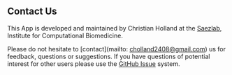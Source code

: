 ## Contact Us
This App is developed and maintained by Christian Holland at the [Saezlab](www.saezlab.org), Institute for Computational Biomedicine.

Please do not hesitate to [contact](mailto: cholland2408@gmail.com) us for feedback, questions or suggestions. If you have questions of potential interest for other users please use the [GitHub Issue](https://github.com/saezlab/ShinyFUNKI/issues) system.
